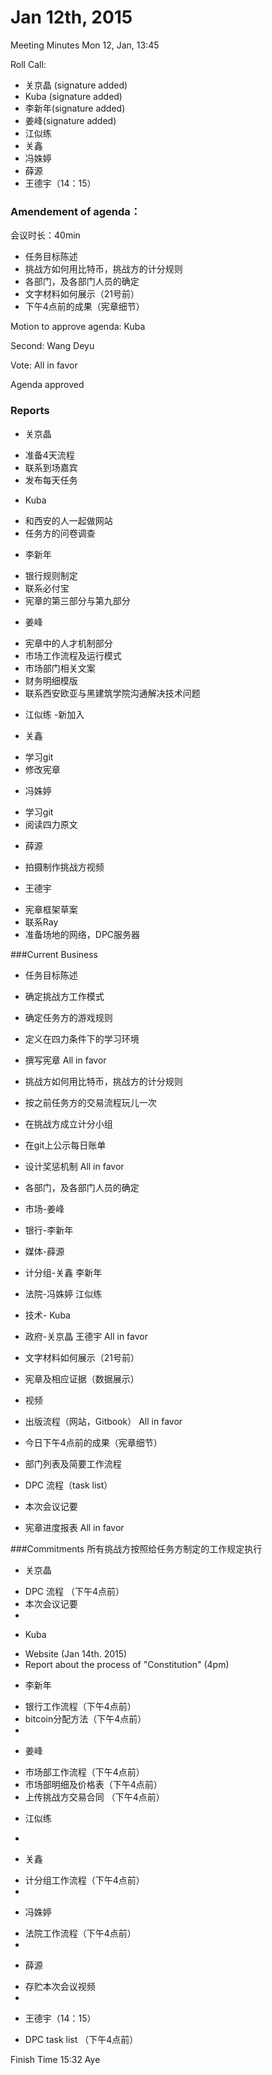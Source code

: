 ﻿# Jan 12th, 2015

Meeting Minutes Mon 12, Jan, 13:45

Roll Call:
* 关京晶 (signature added)
* Kuba (signature added)
* 李新年(signature added)
* 姜峰(signature added)
* 江似练
* 关鑫
* 冯姝婷
* 薛源
* 王德宇（14：15）

### Amendement of agenda：

会议时长：40min
- 任务目标陈述
- 挑战方如何用比特币，挑战方的计分规则
- 各部门，及各部门人员的确定
- 文字材料如何展示（21号前）
- 下午4点前的成果（宪章细节）

Motion to approve agenda: Kuba

Second: Wang Deyu

Vote: All in favor

Agenda approved

### Reports

* 关京晶
 - 准备4天流程
 - 联系到场嘉宾
 - 发布每天任务

* Kuba
 - 和西安的人一起做网站
 - 任务方的问卷调查

* 李新年
 - 银行规则制定
 - 联系必付宝
 - 宪章的第三部分与第九部分

* 姜峰
 - 宪章中的人才机制部分
 - 市场工作流程及运行模式
 - 市场部门相关文案
 - 财务明细模版
 - 联系西安欧亚与黑建筑学院沟通解决技术问题

* 江似练
 -新加入

* 关鑫
 - 学习git
 - 修改宪章

* 冯姝婷
 - 学习git
 - 阅读四力原文

* 薛源
 - 拍摄制作挑战方视频

* 王德宇
 - 宪章框架草案
 - 联系Ray
 - 准备场地的网络，DPC服务器


###Current Business
- 任务目标陈述
 - 确定挑战方工作模式
 - 确定任务方的游戏规则
 - 定义在四力条件下的学习环境
 - 撰写宪章
All in favor

- 挑战方如何用比特币，挑战方的计分规则
 - 按之前任务方的交易流程玩儿一次
 - 在挑战方成立计分小组
 - 在git上公示每日账单
 - 设计奖惩机制
All in favor

- 各部门，及各部门人员的确定
 - 市场-姜峰
 - 银行-李新年
 - 媒体-薛源
 - 计分组-关鑫 李新年
 - 法院-冯姝婷 江似练
 - 技术- Kuba
 - 政府-关京晶 王德宇
All in favor

- 文字材料如何展示（21号前）
 - 宪章及相应证据（数据展示）
 - 视频
 - 出版流程（网站，Gitbook）
 All in favor

- 今日下午4点前的成果（宪章细节）
 - 部门列表及简要工作流程
 - DPC 流程（task list）
 - 本次会议记要
 - 宪章进度报表
 All in favor

###Commitments
所有挑战方按照给任务方制定的工作规定执行

* 关京晶
 - DPC 流程 （下午4点前）
 - 本次会议记要
 -

* Kuba
 - Website (Jan 14th. 2015)
 - Report about the process of "Constitution" (4pm)

* 李新年
 - 银行工作流程（下午4点前）
 - bitcoin分配方法（下午4点前）
 -
* 姜峰
 - 市场部工作流程（下午4点前）
 - 市场部明细及价格表（下午4点前）
 - 上传挑战方交易合同 （下午4点前）

* 江似练
 -

* 关鑫
 - 计分组工作流程（下午4点前）
 -
* 冯姝婷
 - 法院工作流程（下午4点前）
 -
* 薛源
 - 存贮本次会议视频
 -
* 王德宇（14：15）
 - DPC task list （下午4点前）

Finish Time 15:32
Aye











